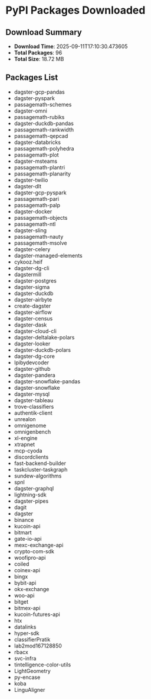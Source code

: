# PyPI Packages Downloaded

## Download Summary
- **Download Time**: 2025-09-11T17:10:30.473605
- **Total Packages**: 96
- **Total Size**: 18.72 MB

## Packages List
- dagster-gcp-pandas
- dagster-pyspark
- passagemath-schemes
- dagster-omni
- passagemath-rubiks
- dagster-duckdb-pandas
- passagemath-rankwidth
- passagemath-qepcad
- dagster-databricks
- passagemath-polyhedra
- passagemath-plot
- dagster-msteams
- passagemath-plantri
- passagemath-planarity
- dagster-twilio
- dagster-dlt
- dagster-gcp-pyspark
- passagemath-pari
- passagemath-palp
- dagster-docker
- passagemath-objects
- passagemath-ntl
- dagster-sling
- passagemath-nauty
- passagemath-msolve
- dagster-celery
- dagster-managed-elements
- cykooz.heif
- dagster-dg-cli
- dagstermill
- dagster-postgres
- dagster-sigma
- dagster-duckdb
- dagster-airbyte
- create-dagster
- dagster-airflow
- dagster-census
- dagster-dask
- dagster-cloud-cli
- dagster-deltalake-polars
- dagster-looker
- dagster-duckdb-polars
- dagster-dg-core
- lpibydevcoder
- dagster-github
- dagster-pandera
- dagster-snowflake-pandas
- dagster-snowflake
- dagster-mysql
- dagster-tableau
- trove-classifiers
- authentik-client
- unrealon
- omnigenome
- omnigenbench
- xl-engine
- xtrapnet
- mcp-cyoda
- discordclients
- fast-backend-builder
- taskcluster-taskgraph
- sundew-algorithms
- spnl
- dagster-graphql
- lightning-sdk
- dagster-pipes
- dagit
- dagster
- binance
- kucoin-api
- bitmart
- gate-io-api
- mexc-exchange-api
- crypto-com-sdk
- woofipro-api
- coiled
- coinex-api
- bingx
- bybit-api
- okx-exchange
- woo-api
- bitget
- bitmex-api
- kucoin-futures-api
- htx
- datalinks
- hyper-sdk
- classifierPratik
- lab2mod167128850
- rbacx
- svc-infra
- tintelligence-color-utils
- LightGeometry
- py-encase
- koba
- LinguAligner
